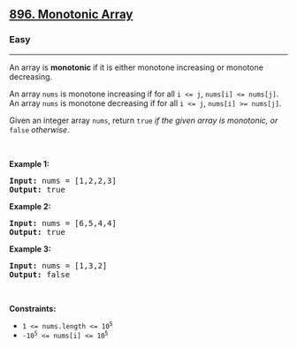 <h2><a href="https://leetcode.com/problems/monotonic-array/">896. Monotonic Array</a></h2><h3>Easy</h3><hr><div style="user-select: auto;"><p style="user-select: auto;">An array is <strong style="user-select: auto;">monotonic</strong> if it is either monotone increasing or monotone decreasing.</p>

<p style="user-select: auto;">An array <code style="user-select: auto;">nums</code> is monotone increasing if for all <code style="user-select: auto;">i &lt;= j</code>, <code style="user-select: auto;">nums[i] &lt;= nums[j]</code>. An array <code style="user-select: auto;">nums</code> is monotone decreasing if for all <code style="user-select: auto;">i &lt;= j</code>, <code style="user-select: auto;">nums[i] &gt;= nums[j]</code>.</p>

<p style="user-select: auto;">Given an integer array <code style="user-select: auto;">nums</code>, return <code style="user-select: auto;">true</code><em style="user-select: auto;"> if the given array is monotonic, or </em><code style="user-select: auto;">false</code><em style="user-select: auto;"> otherwise</em>.</p>

<p style="user-select: auto;">&nbsp;</p>
<p style="user-select: auto;"><strong class="example" style="user-select: auto;">Example 1:</strong></p>

<pre style="user-select: auto;"><strong style="user-select: auto;">Input:</strong> nums = [1,2,2,3]
<strong style="user-select: auto;">Output:</strong> true
</pre>

<p style="user-select: auto;"><strong class="example" style="user-select: auto;">Example 2:</strong></p>

<pre style="user-select: auto;"><strong style="user-select: auto;">Input:</strong> nums = [6,5,4,4]
<strong style="user-select: auto;">Output:</strong> true
</pre>

<p style="user-select: auto;"><strong class="example" style="user-select: auto;">Example 3:</strong></p>

<pre style="user-select: auto;"><strong style="user-select: auto;">Input:</strong> nums = [1,3,2]
<strong style="user-select: auto;">Output:</strong> false
</pre>

<p style="user-select: auto;">&nbsp;</p>
<p style="user-select: auto;"><strong style="user-select: auto;">Constraints:</strong></p>

<ul style="user-select: auto;">
	<li style="user-select: auto;"><code style="user-select: auto;">1 &lt;= nums.length &lt;= 10<sup style="user-select: auto;">5</sup></code></li>
	<li style="user-select: auto;"><code style="user-select: auto;">-10<sup style="user-select: auto;">5</sup> &lt;= nums[i] &lt;= 10<sup style="user-select: auto;">5</sup></code></li>
</ul>
</div>